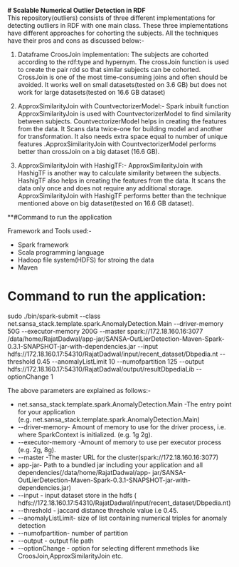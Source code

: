 **# Scalable Numerical Outlier Detection in RDF**  
This repository(outliers) consists of three different implementations for detecting outliers in RDF with one main class. These three implementations have different approaches for cohorting the subjects. All the techniques have their pros and cons as discussed below:-  

1. Dataframe CroosJoin implementation:
   The subjects are cohorted according to the rdf:type and hypernym. The crossJoin function is used to create 
   the pair rdd so that similar subjects can be cohorted. CrossJoin is one of the most time-consuming joins and 
   often should be avoided. It works well on small datasets(tested on 3.6 GB) but does not work for large 
   datasets(tested on 16.6 GB dataset)
   
2. ApproxSimilarityJoin with CountvectorizerModel:-
   Spark inbuilt function ApproxSimilarityJoin is used with CountvectorizerModel to find similarity between 
   subjects. CountvectorizerModel helps in creating the features from the data. It Scans data twice-one for 
   building model and another for transformation. It also needs extra space equal to number of unique features
  .ApproxSimilarityJoin with CountvectorizerModel performs better than crossJoin on a big dataset (16.6 GB).
   
3. ApproxSimilarityJoin with HashigTF:-
   ApproxSimilarityJoin with HashigTF is another way to calculate similarity between the subjects. HashigTF also 
   helps in creating the features from the data. It scans the data only once and does not require any additional 
   storage. ApproxSimilarityJoin with HashigTF performs better than the technique mentioned above on big 
   dataset(tested on 16.6 GB dataset). 
   
  **#Command to run the application  
  
  Framework and Tools used:-
   * Spark framework
   * Scala programming language
   * Hadoop file system(HDFS) for stroing the data
   * Maven
  
  # **Command to run the application**:  

sudo ./bin/spark-submit --class net.sansa_stack.template.spark.AnomalyDetection.Main --driver-memory 50G --executor-memory 200G --master spark://172.18.160.16:3077 /data/home/RajatDadwal/app-jar/SANSA-OutLierDetection-Maven-Spark-0.3.1-SNAPSHOT-jar-with-dependencies.jar --input hdfs://172.18.160.17:54310/RajatDadwal/input/recent_dataset/Dbpedia.nt --threshold 0.45 --anomalyListLimit 10 --numofpartition 125 --output hdfs://172.18.160.17:54310/RajatDadwal/output/resultDbpediaLib --optionChange 1
 
 The above parameters are explained as follows:-
 *  net.sansa_stack.template.spark.AnomalyDetection.Main -The entry point for your application  
    (e.g. net.sansa_stack.template.spark.AnomalyDetection.Main)
 * --driver-memory- Amount of memory to use for the driver process, i.e. where SparkContext is initialized. (e.g. 
    1g 2g). 
 * --executor-memory -Amount of memory to use per executor process (e.g. 2g, 8g).
 *  --master  -The master URL for the cluster(spark://172.18.160.16:3077) 
 *  app-jar- Path to a bundled jar including your application and all dependencies(/data/home/RajatDadwal/app-
    jar/SANSA-OutLierDetection-Maven-Spark-0.3.1-SNAPSHOT-jar-with-dependencies.jar)
 * --input - input dataset store in the hdfs ( 
       hdfs://172.18.160.17:54310/RajatDadwal/input/recent_dataset/Dbpedia.nt)
 *  --threshold - jaccard distance threshole value i.e 0.45. 
 *  --anomalyListLimit- size of list containing numerical triples for anomaly detection
 *  --numofpartition- number of partition 
 * --output - output file path
 * --optionChange - option for selecting different mmethods like CroosJoin,ApproxSimilarityJoin etc.
 
 
 
  
